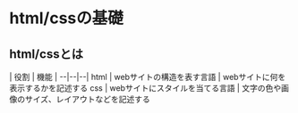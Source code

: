 # html/cssの基礎

## html/cssとは

  | 役割 | 機能 |
--|--|--|
html | webサイトの構造を表す言語 | webサイトに何を表示するかを記述する
css | webサイトにスタイルを当てる言語 | 文字の色や画像のサイズ、レイアウトなどを記述する
